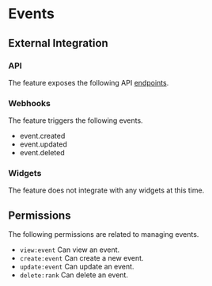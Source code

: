 # Events

## External Integration

### API

The feature exposes the following API [endpoints](https://perscom.io/documentation/api/#/Events).

### Webhooks

The feature triggers the following events.

- event.created
- event.updated
- event.deleted

### Widgets

The feature does not integrate with any widgets at this time.

## Permissions

The following permissions are related to managing events.

- `view:event` Can view an event.
- `create:event` Can create a new event.
- `update:event` Can update an event.
- `delete:rank` Can delete an event.

